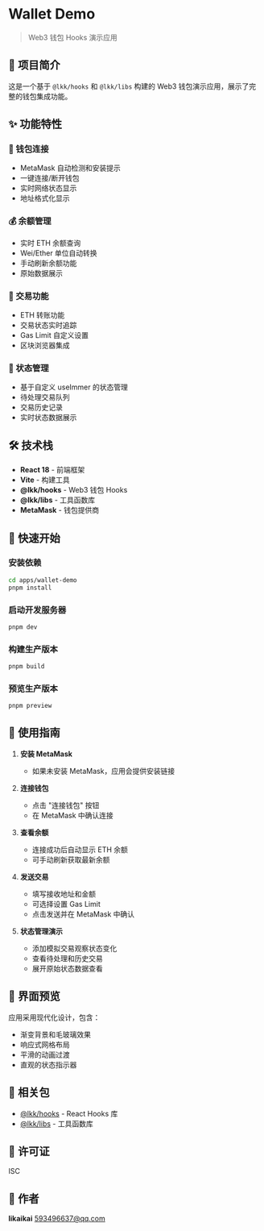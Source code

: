# Wallet Demo

> Web3 钱包 Hooks 演示应用

## 🎯 项目简介

这是一个基于 `@lkk/hooks` 和 `@lkk/libs` 构建的 Web3 钱包演示应用，展示了完整的钱包集成功能。

## ✨ 功能特性

### 🔌 钱包连接
- MetaMask 自动检测和安装提示
- 一键连接/断开钱包
- 实时网络状态显示
- 地址格式化显示

### 💰 余额管理
- 实时 ETH 余额查询
- Wei/Ether 单位自动转换
- 手动刷新余额功能
- 原始数据展示

### 💸 交易功能
- ETH 转账功能
- 交易状态实时追踪
- Gas Limit 自定义设置
- 区块浏览器集成

### 🔄 状态管理
- 基于自定义 useImmer 的状态管理
- 待处理交易队列
- 交易历史记录
- 实时状态数据展示

## 🛠️ 技术栈

- **React 18** - 前端框架
- **Vite** - 构建工具
- **@lkk/hooks** - Web3 钱包 Hooks
- **@lkk/libs** - 工具函数库
- **MetaMask** - 钱包提供商

## 🚀 快速开始

### 安装依赖
```bash
cd apps/wallet-demo
pnpm install
```

### 启动开发服务器
```bash
pnpm dev
```

### 构建生产版本
```bash
pnpm build
```

### 预览生产版本
```bash
pnpm preview
```

## 📱 使用指南

1. **安装 MetaMask**
   - 如果未安装 MetaMask，应用会提供安装链接

2. **连接钱包**
   - 点击 "连接钱包" 按钮
   - 在 MetaMask 中确认连接

3. **查看余额**
   - 连接成功后自动显示 ETH 余额
   - 可手动刷新获取最新余额

4. **发送交易**
   - 填写接收地址和金额
   - 可选择设置 Gas Limit
   - 点击发送并在 MetaMask 中确认

5. **状态管理演示**
   - 添加模拟交易观察状态变化
   - 查看待处理和历史交易
   - 展开原始状态数据查看

## 🎨 界面预览

应用采用现代化设计，包含：
- 渐变背景和毛玻璃效果
- 响应式网格布局
- 平滑的动画过渡
- 直观的状态指示器

## 🔗 相关包

- [@lkk/hooks](../packages/lkk-hooks/) - React Hooks 库
- [@lkk/libs](../packages/lkk-libs/) - 工具函数库

## 📄 许可证

ISC

## 👤 作者

**likaikai** <593496637@qq.com>